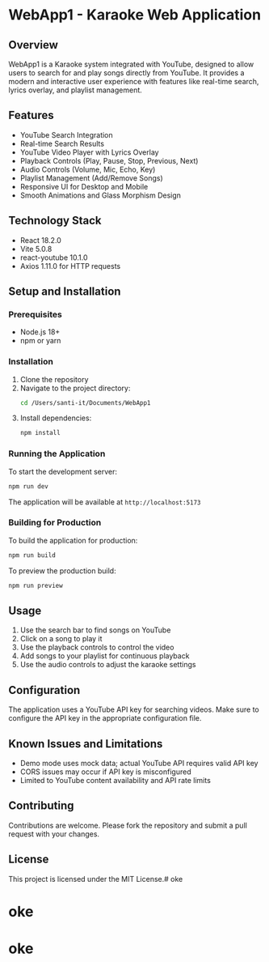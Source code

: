 # WebApp1 - Karaoke Web Application

## Overview
WebApp1 is a Karaoke system integrated with YouTube, designed to allow users to search for and play songs directly from YouTube. It provides a modern and interactive user experience with features like real-time search, lyrics overlay, and playlist management.

## Features
- YouTube Search Integration
- Real-time Search Results
- YouTube Video Player with Lyrics Overlay
- Playback Controls (Play, Pause, Stop, Previous, Next)
- Audio Controls (Volume, Mic, Echo, Key)
- Playlist Management (Add/Remove Songs)
- Responsive UI for Desktop and Mobile
- Smooth Animations and Glass Morphism Design

## Technology Stack
- React 18.2.0
- Vite 5.0.8
- react-youtube 10.1.0
- Axios 1.11.0 for HTTP requests

## Setup and Installation

### Prerequisites
- Node.js 18+
- npm or yarn

### Installation
1. Clone the repository
2. Navigate to the project directory:
   ```bash
   cd /Users/santi-it/Documents/WebApp1
   ```
3. Install dependencies:
   ```bash
   npm install
   ```

### Running the Application
To start the development server:
```bash
npm run dev
```

The application will be available at `http://localhost:5173`

### Building for Production
To build the application for production:
```bash
npm run build
```

To preview the production build:
```bash
npm run preview
```

## Usage
1. Use the search bar to find songs on YouTube
2. Click on a song to play it
3. Use the playback controls to control the video
4. Add songs to your playlist for continuous playback
5. Use the audio controls to adjust the karaoke settings

## Configuration
The application uses a YouTube API key for searching videos. Make sure to configure the API key in the appropriate configuration file.

## Known Issues and Limitations
- Demo mode uses mock data; actual YouTube API requires valid API key
- CORS issues may occur if API key is misconfigured
- Limited to YouTube content availability and API rate limits

## Contributing
Contributions are welcome. Please fork the repository and submit a pull request with your changes.

## License
This project is licensed under the MIT License.# oke
# oke
# oke
